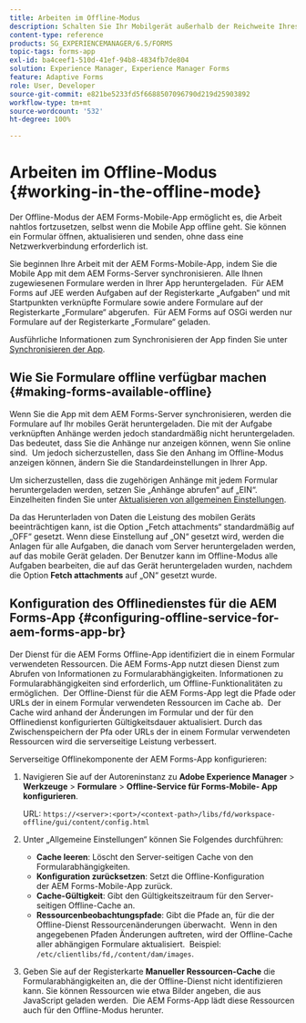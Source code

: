```yaml
---
title: Arbeiten im Offline-Modus
description: Schalten Sie Ihr Mobilgerät außerhalb der Reichweite Ihres AEM Forms-Netzwerks offline oder in einen kompletten Offline-Modus und arbeiten Sie mit der AEM Forms-App
content-type: reference
products: SG_EXPERIENCEMANAGER/6.5/FORMS
topic-tags: forms-app
exl-id: ba4ceef1-510d-41ef-94b8-4834fb7de804
solution: Experience Manager, Experience Manager Forms
feature: Adaptive Forms
role: User, Developer
source-git-commit: e821be5233fd5f6688507096790d219d25903892
workflow-type: tm+mt
source-wordcount: '532'
ht-degree: 100%

---
```


# Arbeiten im Offline-Modus {#working-in-the-offline-mode}

Der Offline-Modus der AEM Forms-Mobile-App ermöglicht es, die Arbeit nahtlos fortzusetzen, selbst wenn die Mobile App offline geht. Sie können ein Formular öffnen, aktualisieren und senden, ohne dass eine Netzwerkverbindung erforderlich ist.

Sie beginnen Ihre Arbeit mit der AEM Forms-Mobile-App, indem Sie die Mobile App mit dem AEM Forms-Server synchronisieren. Alle Ihnen zugewiesenen Formulare werden in Ihrer App heruntergeladen.  Für AEM Forms auf JEE werden Aufgaben auf der Registerkarte „Aufgaben“ und mit Startpunkten verknüpfte Formulare sowie andere Formulare auf der Registerkarte „Formulare“ abgerufen.  Für AEM Forms auf OSGi werden nur Formulare auf der Registerkarte „Formulare“ geladen.

Ausführliche Informationen zum Synchronisieren der App finden Sie unter [Synchronisieren der App](/help/forms/using/sync-app.md).

## Wie Sie Formulare offline verfügbar machen {#making-forms-available-offline}

Wenn Sie die App mit dem AEM Forms-Server synchronisieren, werden die Formulare auf Ihr mobiles Gerät heruntergeladen. Die mit der Aufgabe verknüpften Anhänge werden jedoch standardmäßig nicht heruntergeladen. Das bedeutet, dass Sie die Anhänge nur anzeigen können, wenn Sie online sind.  Um jedoch sicherzustellen, dass Sie den Anhang im Offline-Modus anzeigen können, ändern Sie die Standardeinstellungen in Ihrer App.

Um sicherzustellen, dass die zugehörigen Anhänge mit jedem Formular heruntergeladen werden, setzen Sie „Anhänge abrufen“ auf „EIN“.  Einzelheiten finden Sie unter [Aktualisieren von allgemeinen Einstellungen](/help/forms/using/update-general-settings.md).

Da das Herunterladen von Daten die Leistung des mobilen Geräts beeinträchtigen kann, ist die Option „Fetch attachments“ standardmäßig auf „OFF“ gesetzt. Wenn diese Einstellung auf „ON“ gesetzt wird, werden die Anlagen für alle Aufgaben, die danach vom Server heruntergeladen werden, auf das mobile Gerät geladen. Der Benutzer kann im Offline-Modus alle Aufgaben bearbeiten, die auf das Gerät heruntergeladen wurden, nachdem die Option **Fetch attachments** auf „ON“ gesetzt wurde.

## Konfiguration des Offlinedienstes für die AEM Forms-App {#configuring-offline-service-for-aem-forms-app-br}

Der Dienst für die AEM Forms Offline-App identifiziert die in einem Formular verwendeten Ressourcen. Die AEM Forms-App nutzt diesen Dienst zum Abrufen von Informationen zu Formularabhängigkeiten. Informationen zu Formularabhängigkeiten sind erforderlich, um Offline-Funktionalitäten zu ermöglichen.  Der Offline-Dienst für die AEM Forms-App legt die Pfade oder URLs der in einem Formular verwendeten Ressourcen im Cache ab.  Der Cache wird anhand der Änderungen im Formular und der für den Offlinedienst konfigurierten Gültigkeitsdauer aktualisiert. Durch das Zwischenspeichern der Pfa oder URLs der in einem Formular verwendeten Ressourcen wird die serverseitige Leistung verbessert.

Serverseitige Offlinekomponente der AEM Forms-App konfigurieren:

1. Navigieren Sie auf der Autoreninstanz zu **Adobe Experience Manager** > **Werkzeuge** > **Formulare** > **Offline-Service für Forms-Mobile- App konfigurieren**.

   URL: `https://<server>:<port>/<context-path>/libs/fd/workspace-offline/gui/content/config.html`

1. Unter „Allgemeine Einstellungen“ können Sie Folgendes durchführen:

   * **Cache leeren**: Löscht den Server-seitigen Cache von den Formularabhängigkeiten.
   * **Konfiguration zurücksetzen**: Setzt die Offline-Konfiguration der AEM Forms-Mobile-App zurück.
   * **Cache-Gültigkeit**: Gibt den Gültigkeitszeitraum für den Server-seitigen Offline-Cache an.
   * **Ressourcenbeobachtungspfade**: Gibt die Pfade an, für die der Offline-Dienst Ressourcenänderungen überwacht.  Wenn in den angegebenen Pfaden Änderungen auftreten, wird der Offline-Cache aller abhängigen Formulare aktualisiert.  Beispiel: `/etc/clientlibs/fd,/content/dam/images`.

1. Geben Sie auf der Registerkarte **Manueller Ressourcen-Cache** die Formularabhängigkeiten an, die der Offline-Dienst nicht identifizieren kann. Sie können Ressourcen wie etwa Bilder angeben, die aus JavaScript geladen werden.  Die AEM Forms-App lädt diese Ressourcen auch für den Offline-Modus herunter.

